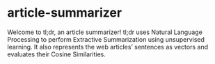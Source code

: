 # article-summarizer
Welcome to tl;dr, an article summarizer! 
tl;dr uses Natural Language Processing to perform Extractive Summarization using unsupervised learning. It also represents the web articles’ sentences as vectors and evaluates their Cosine Similarities.
